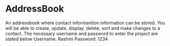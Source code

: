 # AddressBook
An addressbook where contact informantion information can be stored. You will be able to create, update, display, delete, sort and make changes to a contact.
The necessary username and password to enter the project are stated below
Username: Rashmi
Password: 1234
